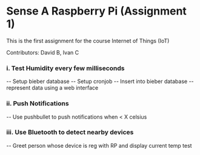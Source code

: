 # Sense A Raspberry Pi (Assignment 1)

This is the first assignment for the course Internet of Things (IoT)

Contributors: David B, Ivan C

### i. Test Humidity every few milliseconds
-- Setup bieber database
-- Setup cronjob
-- Insert into bieber database
--represent data using a web interface

### ii. Push Notifications
-- Use pushbullet to push notifications when < X celsius

### iii. Use Bluetooth to detect nearby devices
-- Greet person whose device is reg with RP and display current temp
test
